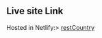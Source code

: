 
## Live site Link

Hosted in Netlify:>  [restCountry](https://melodic-empanada-80896c.netlify.app/)

